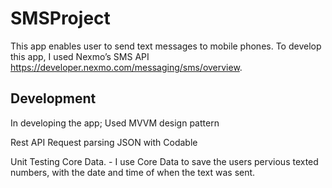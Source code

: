 # SMSProject
This app enables user to send text messages to mobile phones. To develop this app, I used Nexmo’s SMS API https://developer.nexmo.com/messaging/sms/overview. 


## Development
In developing the app;
Used MVVM design pattern

Rest API Request parsing JSON with Codable

Unit Testing
Core Data. -  I use Core Data to save the users pervious texted numbers, with the date and time of when the text was sent.
